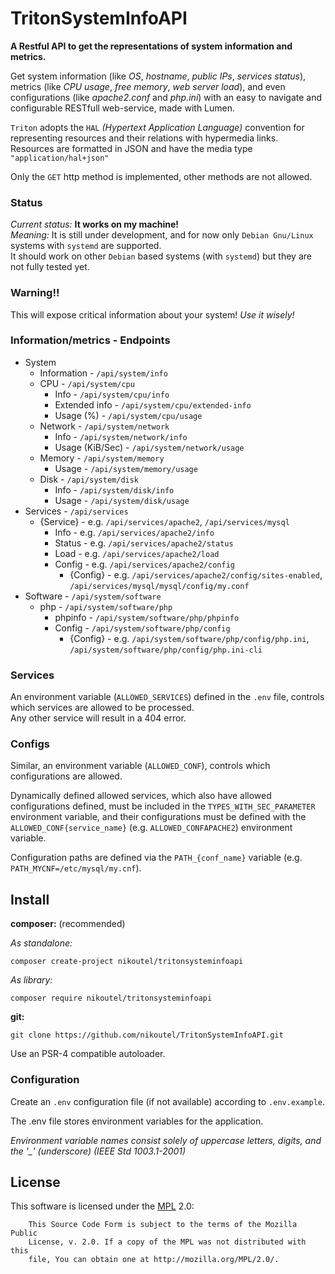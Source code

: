 TritonSystemInfoAPI
===================

**A Restful API to get the representations of system information and metrics.**

Get system information (like *OS*, *hostname*, *public IPs*, *services status*), metrics (like *CPU usage*, *free memory*, *web server load*), 
and even configurations (like *apache2.conf* and *php.ini*) with an easy to navigate and configurable RESTfull web-service, made with Lumen.

`Triton` adopts the `HAL` *(Hypertext Application Language)* convention for representing resources and their relations with hypermedia links.    
Resources are formatted in JSON and have the media type `"application/hal+json"`

Only the `GET` http method is implemented, other methods are not allowed.

### Status ###
*Current status:* **It works on my machine!**    
*Meaning:* It is still under development, and for now only `Debian Gnu/Linux` systems with `systemd` are supported.    
It should work on other `Debian` based systems (with `systemd`) but they are not fully tested yet.

### Warning!! ###
This will expose critical information about your system! *Use it wisely!* 

### Information/metrics - Endpoints ###

* System
    * Information - `/api/system/info`
    * CPU - `/api/system/cpu`
        * Info - `/api/system/cpu/info`
        * Extended info - `/api/system/cpu/extended-info`
        * Usage (%) - `/api/system/cpu/usage`
    * Network - `/api/system/network`
        * Info - `/api/system/network/info`
        * Usage (KiB/Sec)     - `/api/system/network/usage`
    * Memory - `/api/system/memory`
        * Usage - `/api/system/memory/usage`
    * Disk - `/api/system/disk`
        * Info - `/api/system/disk/info`
        * Usage - `/api/system/disk/usage`
* Services - `/api/services`
    * {Service} - e.g. `/api/services/apache2`, `/api/services/mysql`
        * Info - e.g. `/api/services/apache2/info`
        * Status - e.g. `/api/services/apache2/status`
        * Load - e.g. `/api/services/apache2/load`
        * Config - e.g. `/api/services/apache2/config`
            * {Config} - e.g. `/api/services/apache2/config/sites-enabled`, `/api/services/mysql/mysql/config/my.conf`
* Software - `/api/system/software`
    * php - `/api/system/software/php`
        * phpinfo - `/api/system/software/php/phpinfo`
        * Config - `/api/system/software/php/config`
            * {Config} - e.g. `/api/system/software/php/config/php.ini`, `/api/system/software/php/config/php.ini-cli`

### Services ####

An environment variable (`ALLOWED_SERVICES`) defined in the `.env` file, controls which services are allowed to be processed.    
Any other service will result in a 404 error.

### Configs ###

Similar, an environment variable (`ALLOWED_CONF`),  controls which configurations are allowed.

Dynamically defined allowed services, which also have allowed configurations defined, 
must be included in the `TYPES_WITH_SEC_PARAMETER` environment variable, 
and their configurations must be defined with the `ALLOWED_CONF{service_name}` (e.g. `ALLOWED_CONFAPACHE2`) environment variable.

Configuration paths are defined via the `PATH_{conf_name}` variable (e.g. `PATH_MYCNF=/etc/mysql/my.cnf`).


## Install ##

**composer:** (recommended)   

*As standalone:*
```
composer create-project nikoutel/tritonsysteminfoapi
```
*As library:*
```
composer require nikoutel/tritonsysteminfoapi
```

**git:**    

```
git clone https://github.com/nikoutel/TritonSystemInfoAPI.git
```
Use an PSR-4 compatible autoloader. 

### Configuration ###

Create an `.env` configuration file (if not available) according to `.env.example`.

The .env file stores environment variables for the application.

*Environment variable names consist solely of uppercase letters, digits, and the '_' (underscore) (IEEE Std 1003.1-2001)*

## License ##
This software is licensed under the [MPL](http://www.mozilla.org/MPL/2.0/) 2.0:
```
    This Source Code Form is subject to the terms of the Mozilla Public
    License, v. 2.0. If a copy of the MPL was not distributed with this
    file, You can obtain one at http://mozilla.org/MPL/2.0/.
```
